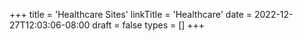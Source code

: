 +++
title = 'Healthcare Sites'
linkTitle = 'Healthcare'
date = 2022-12-27T12:03:06-08:00
draft = false
types = []
+++
